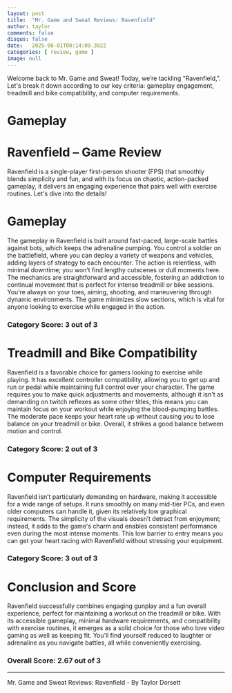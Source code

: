 ```yaml
---
layout: post
title:  "Mr. Game and Sweat Reviews: Ravenfield"
author: taylor
comments: false
disqus: false
date:   2025-08-01T00:14:09.392Z
categories: [ review, game ]
image: null
---
```


Welcome back to Mr. Game and Sweat! Today, we’re tackling "Ravenfield,". Let's break it down according to our key criteria: gameplay engagement, treadmill and bike compatibility, and computer requirements.

# Gameplay

# Ravenfield – Game Review

Ravenfield is a single-player first-person shooter (FPS) that smoothly blends simplicity and fun, and with its focus on chaotic, action-packed gameplay, it delivers an engaging experience that pairs well with exercise routines. Let's dive into the details!

# Gameplay

The gameplay in Ravenfield is built around fast-paced, large-scale battles against bots, which keeps the adrenaline pumping. You control a soldier on the battlefield, where you can deploy a variety of weapons and vehicles, adding layers of strategy to each encounter. The action is relentless, with minimal downtime; you won’t find lengthy cutscenes or dull moments here. The mechanics are straightforward and accessible, fostering an addiction to continual movement that is perfect for intense treadmill or bike sessions. You’re always on your toes, aiming, shooting, and maneuvering through dynamic environments. The game minimizes slow sections, which is vital for anyone looking to exercise while engaged in the action.

### Category Score: 3 out of 3

# Treadmill and Bike Compatibility

Ravenfield is a favorable choice for gamers looking to exercise while playing. It has excellent controller compatibility, allowing you to get up and run or pedal while maintaining full control over your character. The game requires you to make quick adjustments and movements, although it isn't as demanding on twitch reflexes as some other titles; this means you can maintain focus on your workout while enjoying the blood-pumping battles. The moderate pace keeps your heart rate up without causing you to lose balance on your treadmill or bike. Overall, it strikes a good balance between motion and control.

### Category Score: 2 out of 3

# Computer Requirements

Ravenfield isn’t particularly demanding on hardware, making it accessible for a wide range of setups. It runs smoothly on many mid-tier PCs, and even older computers can handle it, given its relatively low graphical requirements. The simplicity of the visuals doesn’t detract from enjoyment; instead, it adds to the game's charm and enables consistent performance even during the most intense moments. This low barrier to entry means you can get your heart racing with Ravenfield without stressing your equipment.

### Category Score: 3 out of 3

# Conclusion and Score

Ravenfield successfully combines engaging gunplay and a fun overall experience, perfect for maintaining a workout on the treadmill or bike. With its accessible gameplay, minimal hardware requirements, and compatibility with exercise routines, it emerges as a solid choice for those who love video gaming as well as keeping fit. You’ll find yourself reduced to laughter or adrenaline as you navigate battles, all while conveniently exercising.

### Overall Score: 2.67 out of 3

---

Mr. Game and Sweat Reviews: Ravenfield - By Taylor Dorsett
